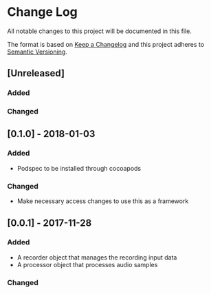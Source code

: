 # Change Log
All notable changes to this project will be documented in this file.

The format is based on [Keep a Changelog](http://keepachangelog.com/) 
and this project adheres to [Semantic Versioning](http://semver.org/).

## [Unreleased]
### Added

### Changed

## [0.1.0] - 2018-01-03
### Added
- Podspec to be installed through cocoapods

### Changed
- Make necessary access changes to use this as a framework

## [0.0.1] - 2017-11-28
### Added
- A recorder object that manages the recording input data
- A processor object that processes audio samples

### Changed